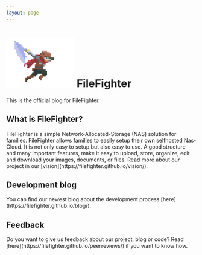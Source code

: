 ```yaml
---
layout: page
---
```

<h1><img src="assets/images/logo.png" style="width:180px"> FileFighter</h1>  

This is the official blog for FileFighter.

<h2>What is FileFighter?</h2>
FileFighter is a simple Network-Allocated-Storage (NAS) solution for families.
FileFighter allows families to easily setup their own selfhosted Nas-Cloud.
It is not only easy to setup but also easy to use. A good structure and many important features, make it easy to upload, store, organize, edit and download your images, documents, or files.
Read more about our project in our [vision](https://filefighter.github.io/vision/).

<h2>Development blog</h2>
You can find our newest blog about the development process [here](https://filefighter.github.io/blog/).

<h2>Feedback</h2>
Do you want to give us feedback about our project, blog or code?  
Read [here](https://filefighter.github.io/peerreviews/) if you want to know how.
